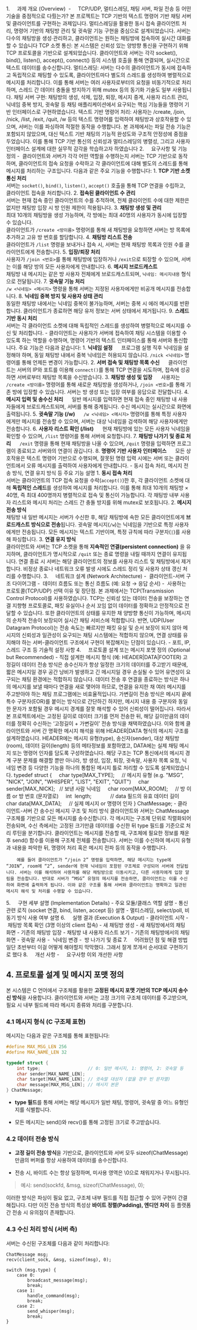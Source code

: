 1.     과제 개요 (Overview)
	 -     TCP/UDP, 멀티스레딩, 채팅 서버, 파일 전송 등 어떤 기술을 중점적으로 다뤘는가?
		본 프로젝트는 TCP 기반의 텍스트 명령어 기반 채팅 서버 및 클라이언트를 구현하는 과제입니다. 멀티스레딩을 활용한 동시 접속 클라이언트 처리, 명령어 기반의 채팅방 관리 및 귓속말 기능 구현을 중심으로 설계되었습니다. 서버는 다수의 채팅방을 생성∙관리하고, 클라이언트는 원하는 채팅방에 접속하여 실시간 대화를 할 수 있습니다
		TCP 소켓 통신: 본 시스템은 신뢰성 있는 양방향 통신을 구현하기 위해 TCP 프로토콜을 기반으로 설계되었습니다. 클라이언트와 서버는 각각 socket(), bind(), listen(), accept(), connect() 등의 시스템 호출을 통해 연결되며, 실시간으로 텍스트 데이터를 송수신합니다.
		멀티스레딩: 서버는 다수의 클라이언트가 동시에 접속하고 독립적으로 채팅할 수 있도록, 클라이언트마다 별도의 스레드를 생성하여 병렬적으로 메시지를 처리합니다. 이를 통해 서버는 여러 사용자로부터의 요청을 비동기적으로 처리하며, 스레드 간 데이터 충돌을 방지하기 위해 mutex 등의 동기화 기술도 일부 사용됩니다.
		채팅 서버 구현: 채팅방의 생성, 삭제, 입장, 퇴장, 메시지 중계, 사용자 리스트 관리, 닉네임 중복 방지, 귓속말 등 채팅 애플리케이션에서 요구되는 핵심 기능들을 명령어 기반 인터페이스로 구현하였습니다.
		텍스트 기반 명령어 처리: 사용자는 /create, /join, /nick, /list, /exit, /quit, /w 등의 텍스트 명령어를 입력하여 채팅방과 상호작용할 수 있으며, 서버는 이를 파싱하여 적절한 동작을 수행합니다.
		본 과제에서는 파일 전송 기능은 포함되지 않았으며, 대신 텍스트 기반 채팅의 기능적 완성도와 구조적 안정성에 중점을 두었습니다. 이를 통해 TCP 기반 통신의 신뢰성과 멀티스레딩의 병렬성, 그리고 사용자 인터페이스 설계에 대한 실무적 감각을 학습하고자 하였습니다
2.     요구사항 및 기능 정의
	-  클라이언트와 서버가 각각 어떤 역할을 수행하는지
		서버는 TCP 기반으로 동작하며, 클라이언트의 접속 요청을 수락하고 각 클라이언트에 대해 별도의 스레드를 통해 메시지를 처리하는 구조입니다. 다음과 같은 주요 기능을 수행합니다:
		1. **TCP 기반 소켓 통신 처리**  
		   서버는 `socket()`, `bind()`, `listen()`, `accept()` 호출을 통해 TCP 연결을 수립하고, 클라이언트 접속을 처리합니다.
		2. **접속된 클라이언트 수 관리**  
		   서버는 현재 접속 중인 클라이언트의 수를 추적하며, 전체 클라이언트 수에 대한 제한은 없지만 채팅방 입장 시 방 인원 제한이 적용됩니다.
		3. **채팅방 생성 및 관리**  
		   최대 10개의 채팅방을 생성 가능하며, 각 방에는 최대 40명의 사용자가 동시에 입장할 수 있습니다.  
		   클라이언트가 `/create <방이름>` 명령어를 통해 새 채팅방을 요청하면 서버는 방 목록에 추가하고 고유 방 번호를 할당합니다.
		4. **채팅방 리스트 전송**  
		   클라이언트가 `/list` 명령을 보내거나 접속 시, 서버는 현재 채팅방 목록과 인원 수를 클라이언트에게 전송합니다.
		5. **입장/퇴장 처리**  
		   사용자가 `/join <번호>`를 통해 채팅방에 입장하거나 `/exit`으로 퇴장할 수 있으며, 서버는 이를 해당 방의 모든 사용자에게 안내합니다.
		6. **메시지 브로드캐스트**  
		   채팅방 내 메시지는 같은 방 사용자 전체에게 브로드캐스트되며, `닉네임: 메시지내용` 형식으로 전달됩니다.
		7. **귓속말 기능 처리**  
		   `/w <닉네임> <메시지>` 명령을 통해 서버는 지정된 사용자에게만 비공개 메시지를 전송합니다.
		8. **닉네임 중복 방지 및 사용자 상태 관리**  
		   동일한 채팅방 내에서는 닉네임 중복이 불가능하며, 서버는 중복 시 에러 메시지를 반환합니다. 클라이언트가 종료하면 해당 유저 정보는 서버 상태에서 제거됩니다.
		9. **스레드 기반 동시 처리**  
		   서버는 각 클라이언트 소켓에 대해 독립적인 스레드를 생성하여 병렬적으로 메시지를 수신 및 처리합니다.
	-  클라이언트는 사용자가 서버에 접속하여 채팅 시스템을 이용할 수 있도록 하는 역할을 수행하며, 명령어 기반의 텍스트 인터페이스를 통해 서버와 통신합니다. 주요 기능은 다음과 같습니다:
		1. **닉네임 설정**  
		   프로그램 실행 직후 닉네임을 설정해야 하며, 동일 채팅방 내에서 중복 닉네임은 허용되지 않습니다. `/nick <닉네임>` 명령어를 통해 언제든 변경이 가능합니다.
		2. **서버 접속 및 채팅방 목록 수신**  
		   클라이언트는 서버의 IP와 포트를 이용해 `connect()`를 통해 TCP 연결을 시도하며, 접속에 성공하면 서버로부터 채팅방 목록을 수신받습니다.
		3. **채팅방 생성 및 입장**  
		   사용자는 `/create <방이름>` 명령어를 통해 새로운 채팅방을 생성하거나, `/join <번호>`를 통해 기존 방에 입장할 수 있습니다. 서버는 방 생성 또는 입장 여부를 응답으로 전달합니다.
		4. **메시지 입력 및 송수신 처리**  
		   일반 메시지를 입력하면 현재 접속 중인 채팅방 내 사용자들에게 브로드캐스트되며, 서버를 통해 중계됩니다. 수신 메시지는 실시간으로 화면에 출력됩니다.
		5. **귓속말 기능 (/w)**  
		   `/w <닉네임> <메시지>` 명령어를 통해 특정 사용자에게만 메시지를 전송할 수 있으며, 서버는 대상 닉네임을 검색하여 해당 사용자에게만 전송합니다.
		6. **사용자 리스트 확인 (/list)**  
		   현재 채팅방에 있는 모든 사용자 닉네임을 확인할 수 있으며, `/list` 명령어를 통해 서버에 요청합니다.
		7. **채팅방 나가기 및 종료 처리**  
		   `/exit` 명령을 통해 현재 채팅방을 나올 수 있으며, `/quit` 명령을 입력하면 프로그램이 종료되고 서버와의 연결이 끊깁니다.
		8. **명령어 기반 사용자 인터페이스**  
		   모든 상호작용은 텍스트 명령어 기반으로 수행되며, 잘못된 명령 입력 시에는 서버 또는 클라이언트에서 오류 메시지를 출력하여 사용자에게 안내합니다.
	- 동시 접속 처리, 메시지 전송 방식, 연결 유지 방식 등 주요 기능 설명
		1. **동시 접속 처리**  
		   서버는 클라이언트의 TCP 접속 요청을 수락(`accept()`)한 후, 각 클라이언트 소켓에 대해 **독립적인 스레드**를 생성하여 메시지를 처리합니다. 이를 통해 최대 10개의 채팅방 × 40명, 즉 최대 400명까지 병렬적으로 접속 및 통신이 가능합니다. 각 채팅방 내부 사용자 리스트와 메시지 처리는 스레드 간 충돌 방지를 위해 mutex로 보호됩니다.
		2. **메시지 전송 방식**  
		   채팅방 내 일반 메시지는 서버가 수신한 후, 해당 채팅방에 속한 모든 클라이언트에게 **브로드캐스트 방식으로 전송**됩니다. 귓속말 메시지(`/w`)는 닉네임을 기반으로 특정 사용자에게만 전송됩니다. 모든 메시지는 텍스트 기반이며, 특정 규칙에 따라 구분자(`|`)를 사용해 파싱합니다.
		3. **연결 유지 방식**  
		   클라이언트와 서버는 TCP 소켓을 통해 **지속적인 연결(persistent connection)** 을 유지하며, 클라이언트가 명시적으로 `/quit` 또는 종료 명령을 내릴 때까지 연결이 유지됩니다. 연결 종료 시 서버는 해당 클라이언트의 정보를 사용자 리스트 및 채팅방에서 제거합니다. 비정상 종료나 네트워크 오류 발생 시에도 스레드 정리 및 사용자 상태 갱신 처리를 수행합니다.
3.     네트워크 설계 (Network Architecture)
	-  클라이언트-서버 구조 다이어그램
	-  데이터 흐름도 또는 통신 흐름도 (예: 요청 → 응답 순서)
	-  사용하는 프로토콜(TCP/UDP) 선택 이유 및 장단점.
		본 과제에서는 TCP(Transmission Control Protocol)를 사용하였습니다. TCP는 신뢰성 있는 데이터 전송을 보장하는 연결 지향형 프로토콜로, 패킷 유실이나 순서 꼬임 없이 데이터를 정확하고 안정적으로 전달할 수 있습니다. 또한 클라이언트의 상태를 유지한 채 양방향 통신이 가능하며, 메시지의 순차적 전송이 보장되어 실시간 채팅 서비스에 적합합니다. 반면, UDP(User Datagram Protocol)는 전송 속도는 빠르지만 패킷 유실 및 순서 보장이 되지 않아 메시지의 신뢰성과 일관성이 요구되는 채팅 시스템에는 적합하지 않으며, 연결 상태를 유지해야 하는 서버-클라이언트 구조에서 구현이 복잡해지는 단점이 있습니다.
	- 포트, IP, 스레드 구조 등 기술적 설정 사항
4.     프로토콜 설계 또는 메시지 포맷 정의 (Optional but Recommended)
	- 직접 설계한 메시지 형식 (예: HEADER|DATA|FOOTER)
		고정길이 데이터 전송 방식은 송수신자가 항상 일정한 크기의 데이터를 주고받기 때문에, 짧은 메시지일 경우 공간 낭비가 발생하고 긴 메시지일 경우 손실될 수 있어 유연성이 요구되는 채팅 환경에는 적합하지 않습니다. 데이터 전송 후 연결을 종료하는 방식은 하나의 메시지를 보낼 때마다 연결을 새로 맺어야 하므로, 연결을 유지한 채 여러 메시지를 주고받아야 하는 채팅 프로그램에는 비효율적입니다. 가변길이 전송 방식은 메시지 끝에 특수 구분자(EOR)를 붙이는 방식으로 간단하긴 하지만, 메시지 내용 중 구분자와 동일한 문자가 포함될 경우 메시지 경계를 잘못 해석할 수 있어 신뢰성이 떨어집니다. 따라서 본 프로젝트에서는 고정된 길이로 데이터 크기를 먼저 전송한 뒤, 해당 길이만큼의 데이터를 정확히 수신하는 ‘고정길이 + 가변길이’ 전송 방식을 채택하였습니다. 이와 함께 클라이언트와 서버 간 명확한 메시지 해석을 위해 HEADER|DATA 형식의 메시지 구조를 설계하였습니다. HEADER에는 메시지 유형(type), 송신자(sender), 대상 채팅방(room), 데이터 길이(length) 등의 메타정보를 포함하였고, DATA에는 실제 채팅 메시지 또는 명령어 인자를 담도록 구성하였습니다. 해당 구조는 TCP 통신에서의 메시지 경계 구분 문제를 해결할 뿐만 아니라, 방 생성, 입장, 퇴장, 귓속말, 사용자 목록 요청, 닉네임 변경 등 다양한 기능을 하나의 통합된 메시지 틀로 처리할 수 있도록 설계되었습니다.
		typedef struct {
		    char type[MAX_TYPE];     // 메시지 유형 (e.g. "MSG", "NICK", "JOIN", "WHISPER", "LIST", "EXIT", "QUIT")
		    char sender[MAX_NICK];   // 보낸 사람 닉네임
		    char room[MAX_ROOM];     // 방 이름 or 방 번호 (문자열로)
		    int  length;             // data 필드의 유효 데이터 길이
		    char data[MAX_DATA];     // 실제 메시지 or 명령어 인자
		} ChatMessage;
	- 클라이언트-서버 간 송수신 메시지 구조 및 처리 방식
		클라이언트와 서버는 ChatMessage 구조체를 기반으로 모든 메시지를 송수신합니다. 각 메시지는 구조체 단위로 직렬화되어 전송되며, 수신 측에서는 고정된 크기만큼 데이터를 수신한 뒤 type 필드를 기준으로 처리 루틴을 분기합니다. 클라이언트는 메시지를 전송할 때, 구조체에 필요한 정보를 채운 후 send() 함수를 이용해 구조체 전체를 전송합니다. 서버는 이를 수신하여 메시지 유형과 내용을 파악한 뒤, 명령어 처리 혹은 메시지 전파 등의 동작을 수행합니다.
		
		
		예를 들어 클라이언트가 “/join 2” 명령을 입력하면, 해당 메시지는 type에 “JOIN”, room에 “2”, sender에 현재 닉네임이 포함된 구조체로 구성되어 서버에 전달됩니다. 서버는 이를 해석하여 사용자를 해당 채팅방으로 이동시키고, 다른 사용자에게 입장 알림을 전송합니다. 반대로 서버가 “MSG” 유형의 메시지를 전송하면, 클라이언트는 이를 수신하여 화면에 출력하게 됩니다. 이와 같은 구조를 통해 서버와 클라이언트는 명확하고 일관된 메시지 해석 및 처리를 수행할 수 있습니다.
5.     구현 세부 설명 (Implementation Details)
	- 주요 모듈/클래스 역할 설명
	- 통신 관련 로직 (socket 연결, bind, listen, accept 등) 설명
	- 멀티스레딩, select/poll, 비동기 방식 사용 여부 설명
6.     실행 결과 (Execution & Output)
	- 클라이언트 시작
	- 채팅방 목록 확인 (3명 이상의 client 접속)
	- 새 채팅방 생성
	- 새 채팅방에서의 채팅 화면
	- 기존의 채팅방 입장
	- 채팅방 내 사용자 리스트 보기
	- 기존의 채팅방에서의 채팅 화면
	- 귓속말 사용
	-  닉네임 변경
	-  방 나가기 및 종료
7.     어려웠던 점 및 해결 방법
	일단 초반부터 이걸 어떻게 해야할지 막막했다. 그래서 잘게 쪼개서 순서대로 구현하기로 했다
8.     개선 사항
	-     요구사항 이외 개선한 사항




## 4. 프로토콜 설계 및 메시지 포맷 정의

본 시스템은 C 언어에서 구조체를 활용한 **고정된 메시지 포맷 기반의 TCP 메시지 송수신 방식**을 사용합니다. 클라이언트와 서버는 고정 크기의 구조체 데이터를 주고받으며, 필요 시 내부 필드에 따라 메시지 종류와 처리를 구분합니다. 

### 4.1 메시지 형식 (C 구조체 표현)

메시지는 다음과 같은 구조체를 통해 표현됩니다:

```c
#define MAX_MSG_LEN 256
#define MAX_NAME_LEN 32

typedef struct {
    int type;                  // 0: 일반 메시지, 1: 명령어, 2: 귓속말 등
    char sender[MAX_NAME_LEN];
    char target[MAX_NAME_LEN]; // 귓속말 대상자 (없을 경우 빈 문자열)
    char message[MAX_MSG_LEN]; // 메시지 본문
} ChatMessage;
````

- **type 필드**를 통해 서버는 해당 메시지가 일반 채팅, 명령어, 귓속말 중 어느 유형인지를 식별합니다.
    
- 모든 메시지는 send()와 recv()를 통해 고정된 크기로 주고받습니다.
    

  

### **4.2 데이터 전송 방식**

- **고정 길이 전송 방식**을 기반으로, 클라이언트와 서버 모두 sizeof(ChatMessage) 만큼의 버퍼를 항상 사용하여 데이터를 송수신합니다.
    
- 전송 시, 바이트 수는 항상 일정하며, 미사용 영역은 \\0으로 채워지거나 무시됩니다.
    

  

> 예시: send(sockfd, &msg, sizeof(ChatMessage), 0);

  

이러한 방식은 파싱이 필요 없고, 구조체 내부 필드를 직접 접근할 수 있어 구현이 간결해집니다. 다만 이진 전송 방식의 특성상 **바이트 정렬(Padding), 엔디언 차이** 등 플랫폼 간 전송 시 유의점이 존재합니다.

  

### **4.3 수신 처리 방식 (서버 측)**

  

서버는 수신된 구조체를 다음과 같이 처리합니다:

```
ChatMessage msg;
recv(client_sock, &msg, sizeof(msg), 0);

switch (msg.type) {
    case 0:
        broadcast_message(msg);
        break;
    case 1:
        handle_command(msg);
        break;
    case 2:
        send_whisper(msg);
        break;
}
```


